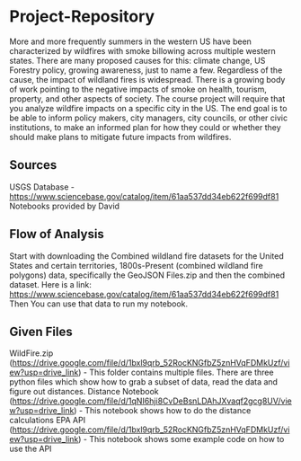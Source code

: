 # Project-Repository



More and more frequently summers in the western US have been characterized by wildfires with smoke billowing across multiple western states. There are many proposed causes for this: climate change, US Forestry policy, growing awareness, just to name a few. Regardless of the cause, the impact of wildland fires is widespread. There is a growing body of work pointing to the negative impacts of smoke on health, tourism, property, and other aspects of society. The course project will require that you analyze wildfire impacts on a specific city in the US. The end goal is to be able to inform policy makers, city managers, city councils, or other civic institutions, to make an informed plan for how they could or whether they should make plans to mitigate future impacts from wildfires.


## Sources

USGS Database - https://www.sciencebase.gov/catalog/item/61aa537dd34eb622f699df81
Notebooks provided by David

## Flow of Analysis

Start with downloading the Combined wildland fire datasets for the United States and certain territories, 1800s-Present (combined wildland fire polygons) data, specifically the GeoJSON Files.zip and then the combined dataset. Here is a link: https://www.sciencebase.gov/catalog/item/61aa537dd34eb622f699df81
Then You can use that data to run my notebook.

## Given Files

WildFire.zip (https://drive.google.com/file/d/1bxl9qrb_52RocKNGfbZ5znHVqFDMkUzf/view?usp=drive_link) - This folder contains multiple files. There are three python files which show how to grab a subset of data, read the data and figure out distances.
Distance Notebook (https://drive.google.com/file/d/1qNI6hji8CvDeBsnLDAhJXvaqf2gcg8UV/view?usp=drive_link) - This notebook shows how to do the distance calculations
EPA API (https://drive.google.com/file/d/1bxl9qrb_52RocKNGfbZ5znHVqFDMkUzf/view?usp=drive_link) - This notebook shows some example code on how to use the API
